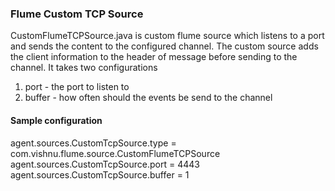 ### Flume Custom TCP Source

CustomFlumeTCPSource.java is custom flume source which listens to a port and sends the content to the configured channel. The custom source adds the client information to the header of message before sending to the channel.
It takes two configurations

1. port - the port to listen to
2. buffer - how often should the events be send to the channel

#### Sample configuration
agent.sources.CustomTcpSource.type = com.vishnu.flume.source.CustomFlumeTCPSource
agent.sources.CustomTcpSource.port = 4443
agent.sources.CustomTcpSource.buffer = 1


